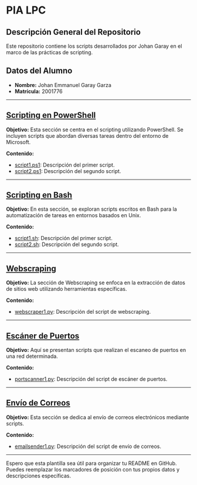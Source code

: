 # PIA LPC

## Descripción General del Repositorio

Este repositorio contiene los scripts desarrollados por Johan Garay en el marco de las prácticas de scripting.

## Datos del Alumno

- **Nombre:** Johan Emmanuel Garay Garza
- **Matrícula:** 2001776

---

## [Scripting en PowerShell](https://github.com/zagreus10/PIA-LPC/blob/main/01%20-%20Scripting%20en%20Powershell/README.md)

**Objetivo:**
Esta sección se centra en el scripting utilizando PowerShell. Se incluyen scripts que abordan diversas tareas dentro del entorno de Microsoft.

**Contenido:**
- [script1.ps1](powershell/script1.ps1): Descripción del primer script.
- [script2.ps1](powershell/script2.ps1): Descripción del segundo script.

---

## [Scripting en Bash](bash/README.md)

**Objetivo:**
En esta sección, se exploran scripts escritos en Bash para la automatización de tareas en entornos basados en Unix.

**Contenido:**
- [script1.sh](bash/script1.sh): Descripción del primer script.
- [script2.sh](bash/script2.sh): Descripción del segundo script.

---

## [Webscraping](webscraping/README.md)

**Objetivo:**
La sección de Webscraping se enfoca en la extracción de datos de sitios web utilizando herramientas específicas.

**Contenido:**
- [webscraper1.py](webscraping/webscraper1.py): Descripción del script de webscraping.

---

## [Escáner de Puertos](port-scanner/README.md)

**Objetivo:**
Aquí se presentan scripts que realizan el escaneo de puertos en una red determinada.

**Contenido:**
- [portscanner1.py](port-scanner/portscanner1.py): Descripción del script de escáner de puertos.

---

## [Envío de Correos](email-sender/README.md)

**Objetivo:**
Esta sección se dedica al envío de correos electrónicos mediante scripts.

**Contenido:**
- [emailsender1.py](email-sender/emailsender1.py): Descripción del script de envío de correos.

---

Espero que esta plantilla sea útil para organizar tu README en GitHub. Puedes reemplazar los marcadores de posición con tus propios datos y descripciones específicas.
